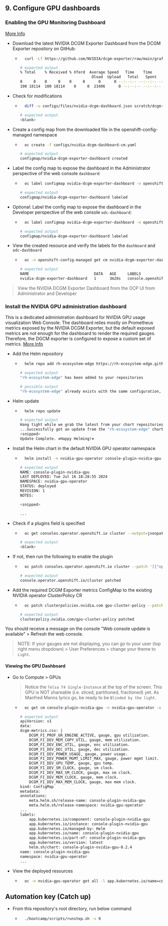 ## 9. Configure GPU dashboards

### Enabling the GPU Monitoring Dashboard

[More Info](https://docs.nvidia.com/datacenter/cloud-native/openshift/latest/enable-gpu-monitoring-dashboard.html)

- Download the latest NVIDIA DCGM Exporter Dashboard from the DCGM Exporter repository on GitHub:

  - ```sh
      curl -Lf https://github.com/NVIDIA/dcgm-exporter/raw/main/grafana/dcgm-exporter-dashboard.json -o scratch/dcgm-exporter-dashboard.json
    ```

    ```sh
    # expected output
    % Total    % Received % Xferd  Average Speed   Time    Time     Time  Current
                                    Dload  Upload   Total   Spent    Left  Speed
    0     0    0     0    0     0      0      0 --:--:-- --:--:-- --:--:--     0
    100 18114  100 18114    0     0  23496      0 --:--:-- --:--:-- --:--:-- 23496
    ```

- Check for modifications

  - ```sh
      diff -u configs/files/nvidia-dcgm-dashboard.json scratch/dcgm-exporter-dashboard.json
    ```

    ```sh
    # expected output
    <blank>
    ```

- Create a config map from the downloaded file in the openshift-config-managed namespace

  - ```sh
      oc create -f configs/nvidia-dcgm-dashboard-cm.yaml
    ```

    ```sh
    # expected output
    configmap/nvidia-dcgm-exporter-dashboard created
    ```

- Label the config map to expose the dashboard in the Administrator perspective of the web console `dashboard`:

  - ```sh
      oc label configmap nvidia-dcgm-exporter-dashboard -n openshift-config-managed "console.openshift.io/dashboard=true"
    ```

    ```sh
    # expected output
    configmap/nvidia-dcgm-exporter-dashboard labeled
    ```

- Optional: Label the config map to expose the dashboard in the Developer perspective of the web console `odc-dashboard`:

  - ```sh
      oc label configmap nvidia-dcgm-exporter-dashboard -n openshift-config-managed "console.openshift.io/odc-dashboard=true"
    ```

    ```sh
    # expected output
    configmap/nvidia-dcgm-exporter-dashboard labeled
    ```

- View the created resource and verify the labels for the `dashboard` and `odc-dashboard`

  - ```sh
      oc -n openshift-config-managed get cm nvidia-dcgm-exporter-dashboard --show-labels
    ```

    ```sh
    # expected output
    NAME                             DATA   AGE     LABELS
    nvidia-dcgm-exporter-dashboard   1      3m28s   console.openshift.io/dashboard=true,console.openshift.io/odc-dashboard=true
    ```

> View the NVIDIA DCGM Exporter Dashboard from the OCP UI from Administrator and Developer

### Install the NVIDIA GPU administration dashboard

This is a dedicated administration dashboard for NVIDIA GPU usage visualization Web Console. The dashboard relies mostly on Prometheus metrics exposed by the NVIDIA DCGM Exporter, but the default exposed metrics are not enough for the dashboard to render the required gauges. Therefore, the DGCM exporter is configured to expose a custom set of metrics.
[More Info](https://docs.openshift.com/container-platform/4.15/observability/monitoring/nvidia-gpu-admin-dashboard.html)

- Add the Helm repository

  - ```sh
      helm repo add rh-ecosystem-edge https://rh-ecosystem-edge.github.io/console-plugin-nvidia-gpu
    ```

    ```sh
    # expected output
    "rh-ecosystem-edge" has been added to your repositories

    # possible output
    "rh-ecosystem-edge" already exists with the same configuration, skipping
    ```

- Helm update

  - ```sh
      helm repo update
    ```

    ```sh
    # expected output
    Hang tight while we grab the latest from your chart repositories...
    ...Successfully got an update from the "rh-ecosystem-edge" chart repository
    <snipped>
    Update Complete. ⎈Happy Helming!⎈
    ```

- Install the Helm chart in the default NVIDIA GPU operator namespace

  - ```sh
      helm install -n nvidia-gpu-operator console-plugin-nvidia-gpu rh-ecosystem-edge/console-plugin-nvidia-gpu
    ```

    ```sh
    # expected output
    NAME: console-plugin-nvidia-gpu
    LAST DEPLOYED: Tue Jul 16 18:28:55 2024
    NAMESPACE: nvidia-gpu-operator
    STATUS: deployed
    REVISION: 1
    NOTES:

    <snipped>

    ...
    ```

- Check if a plugins field is specified

  - ```sh
      oc get consoles.operator.openshift.io cluster --output=jsonpath="{.spec.plugins}"
    ```

    ```sh
    # expected output
    <blank>
    ```

- If not, then run the following to enable the plugin

  - ```sh
      oc patch consoles.operator.openshift.io cluster --patch '[{"op": "add", "path": "/spec/plugins/-", "value": "console-plugin-nvidia-gpu" }]' --type=json
    ```

    ```sh
    # expected output
    console.operator.openshift.io/cluster patched
    ```

- Add the required DCGM Exporter metrics ConfigMap to the existing NVIDIA operator ClusterPolicy CR

  - ```sh
      oc patch clusterpolicies.nvidia.com gpu-cluster-policy --patch '{ "spec": { "dcgmExporter": { "config": { "name": "console-plugin-nvidia-gpu" } } } }' --type=merge
    ```

    ```sh
    # expected output
    clusterpolicy.nvidia.com/gpu-cluster-policy patched
    ```

You should receive a message on the console "Web console update is available" > Refresh the web console.

> NOTE: If your gauges are not displaying, you can go to your user (top right menu dropdown) > User Preferences > change your theme to `Light`.

#### Viewing the GPU Dashboard

- Go to Compute > GPUs

  > Notice the `Telsa T4 Single-Instance` at the top of the screen. This GPU is NOT shareable (i.e. sliced, partitioned, fractioned) yet. As Manfred Manns lyrics go, be ready to be `Blinded by the light`.

  - ```sh
      oc get cm console-plugin-nvidia-gpu -n nvidia-gpu-operator -o yaml
    ```

    ```sh
    # expected output
    apiVersion: v1
    data:
    dcgm-metrics.csv: |
        DCGM_FI_PROF_GR_ENGINE_ACTIVE, gauge, gpu utilization.
        DCGM_FI_DEV_MEM_COPY_UTIL, gauge, mem utilization.
        DCGM_FI_DEV_ENC_UTIL, gauge, enc utilization.
        DCGM_FI_DEV_DEC_UTIL, gauge, dec utilization.
        DCGM_FI_DEV_POWER_USAGE, gauge, power usage.
        DCGM_FI_DEV_POWER_MGMT_LIMIT_MAX, gauge, power mgmt limit.
        DCGM_FI_DEV_GPU_TEMP, gauge, gpu temp.
        DCGM_FI_DEV_SM_CLOCK, gauge, sm clock.
        DCGM_FI_DEV_MAX_SM_CLOCK, gauge, max sm clock.
        DCGM_FI_DEV_MEM_CLOCK, gauge, mem clock.
        DCGM_FI_DEV_MAX_MEM_CLOCK, gauge, max mem clock.
    kind: ConfigMap
    metadata:
    annotations:
        meta.helm.sh/release-name: console-plugin-nvidia-gpu
        meta.helm.sh/release-namespace: nvidia-gpu-operator
    ...
    labels:
        app.kubernetes.io/component: console-plugin-nvidia-gpu
        app.kubernetes.io/instance: console-plugin-nvidia-gpu
        app.kubernetes.io/managed-by: Helm
        app.kubernetes.io/name: console-plugin-nvidia-gpu
        app.kubernetes.io/part-of: console-plugin-nvidia-gpu
        app.kubernetes.io/version: latest
        helm.sh/chart: console-plugin-nvidia-gpu-0.2.4
    name: console-plugin-nvidia-gpu
    namespace: nvidia-gpu-operator
    ...
    ```

- View the deployed resources

  - ```sh
      oc -n nvidia-gpu-operator get all -l app.kubernetes.io/name=console-plugin-nvidia-gpu
    ```

## Automation key (Catch up)

- From this repository's root directory, run below command
  - ```sh
      ./bootcamp/scripts/runstep.sh -s 9
    ```
